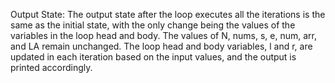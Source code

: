 Output State: The output state after the loop executes all the iterations is the same as the initial state, with the only change being the values of the variables in the loop head and body. The values of N, nums, s, e, num, arr, and LA remain unchanged. The loop head and body variables, l and r, are updated in each iteration based on the input values, and the output is printed accordingly.